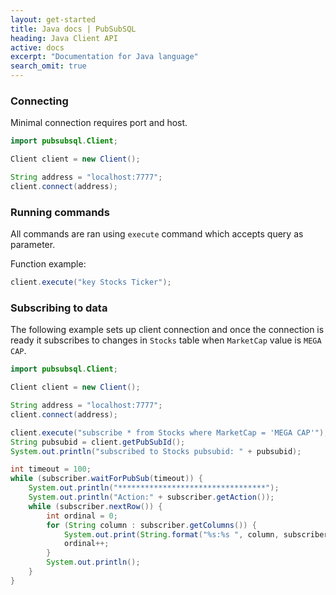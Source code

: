 ```yaml
---
layout: get-started
title: Java docs | PubSubSQL
heading: Java Client API
active: docs
excerpt: "Documentation for Java language"
search_omit: true
---
```


### Connecting

Minimal connection requires port and host.


``` java
import pubsubsql.Client;

Client client = new Client();

String address = "localhost:7777";
client.connect(address);
```

### Running commands

All commands are ran using `execute` command which accepts query as parameter.

Function example:

``` java
client.execute("key Stocks Ticker");
```

### Subscribing to data

The following example sets up client connection and once the connection is ready it subscribes to changes in `Stocks` table
when `MarketCap` value is `MEGA CAP`.

``` java
import pubsubsql.Client;

Client client = new Client();

String address = "localhost:7777";
client.connect(address);

client.execute("subscribe * from Stocks where MarketCap = 'MEGA CAP'");
String pubsubid = client.getPubSubId();
System.out.println("subscribed to Stocks pubsubid: " + pubsubid);

int timeout = 100;
while (subscriber.waitForPubSub(timeout)) {
	System.out.println("*********************************");
	System.out.println("Action:" + subscriber.getAction());
	while (subscriber.nextRow()) {
		int ordinal = 0;
		for (String column : subscriber.getColumns()) {
			System.out.print(String.format("%s:%s ", column, subscriber.getValue(ordinal)));
			ordinal++;
		}
		System.out.println(); 
	}
}
```
